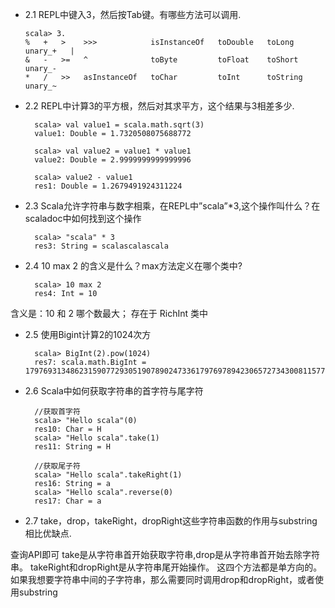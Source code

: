 + 2.1 REPL中键入3，然后按Tab键。有哪些方法可以调用.

      scala> 3.
      %   +   >    >>>            isInstanceOf   toDouble   toLong     unary_+   |
      &   -   >=   ^              toByte         toFloat    toShort    unary_-
      *   /   >>   asInstanceOf   toChar         toInt      toString   unary_~

+ 2.2 REPL中计算3的平方根，然后对其求平方，这个结果与3相差多少.

        scala> val value1 = scala.math.sqrt(3)
        value1: Double = 1.7320508075688772

        scala> val value2 = value1 * value1
        value2: Double = 2.9999999999999996

        scala> value2 - value1
        res1: Double = 1.2679491924311224

+ 2.3 Scala允许字符串与数字相乘，在REPL中”scala”*3,这个操作叫什么？在scaladoc中如何找到这个操作

        scala> "scala" * 3
        res3: String = scalascalascala



+ 2.4 10 max 2 的含义是什么？max方法定义在哪个类中?

        scala> 10 max 2
        res4: Int = 10

含义是：10 和 2 哪个数最大；
存在于 RichInt 类中

+ 2.5 使用Bigint计算2的1024次方

        scala> BigInt(2).pow(1024)
        res7: scala.math.BigInt = 179769313486231590772930519078902473361797697894230657273430081157732675805500963132708477322407536021120113879871393357658789768814416622492847430639474124377767893424865485276302219601246094119453082952085005768838150682342462881473913110540827237163350510684586298239947245938479716304835356329624224137216

+ 2.6 Scala中如何获取字符串的首字符与尾字符

        //获取首字符
        scala> "Hello scala"(0)
        res10: Char = H
        scala> "Hello scala".take(1)
        res11: String = H

        //获取尾子符
        scala> "Hello scala".takeRight(1)
        res16: String = a
        scala> "Hello scala".reverse(0)
        res17: Char = a

+ 2.7 take，drop，takeRight，dropRight这些字符串函数的作用与substring相比优缺点.

查询API即可 take是从字符串首开始获取字符串,drop是从字符串首开始去除字符串。 takeRight和dropRight是从字符串尾开始操作。 这四个方法都是单方向的。 如果我想要字符串中间的子字符串，那么需要同时调用drop和dropRight，或者使用substring



